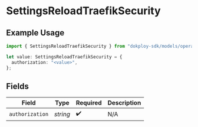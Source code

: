 # SettingsReloadTraefikSecurity

## Example Usage

```typescript
import { SettingsReloadTraefikSecurity } from "dokploy-sdk/models/operations";

let value: SettingsReloadTraefikSecurity = {
  authorization: "<value>",
};
```

## Fields

| Field              | Type               | Required           | Description        |
| ------------------ | ------------------ | ------------------ | ------------------ |
| `authorization`    | *string*           | :heavy_check_mark: | N/A                |